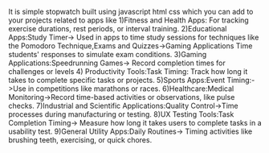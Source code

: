It is simple stopwatch built using javascript html css which you can add to your projects related to apps like 
1)Fitness and Health Apps: For tracking exercise durations, rest periods, or interval training.
2)Educational Apps:Study Timer-> Used in apps to time study sessions for techniques like the Pomodoro Technique,Exams and Quizzes->Gaming Applications Time students' responses to simulate exam conditions.
3)Gaming Applications:Speedrunning Games-> Record completion times for challenges or levels
4) Productivity Tools:Task Timing: Track how long it takes to complete specific tasks or projects.
5)Sports Apps:Event Timing:->Use in competitions like marathons or races.
6)Healthcare:Medical Monitoring->Record time-based activities or observations, like pulse checks.
7)Industrial and Scientific Applications:Quality Control->Time processes during manufacturing or testing.
8)UX Testing Tools:Task Completion Timing-> Measure how long it takes users to complete tasks in a usability test.
9)General Utility Apps:Daily Routines-> Timing activities like brushing teeth, exercising, or quick chores.

